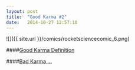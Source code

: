 ```yaml
---
layout: post
title:  "Good Karma #2"
date:   2014-10-27 12:57:10
---
```


![]({{ site.url }}/comics/rocketsciencecomic_6.png)



####[Good Karma Definition](http://qz.com/279059/microsoft-ceo-satya-nadella-heres-the-real-definition-of-karma/)

####[Bad Karma ...](http://www.thetimes.co.uk/tto/business/industries/technology/article4243021.ece)
